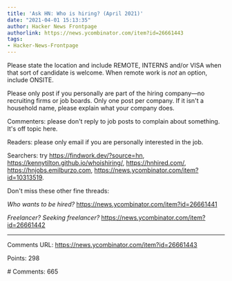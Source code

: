 ```yaml
---
title: 'Ask HN: Who is hiring? (April 2021)'
date: "2021-04-01 15:13:35"
author: Hacker News Frontpage
authorlink: https://news.ycombinator.com/item?id=26661443
tags:
- Hacker-News-Frontpage
---
```


<p>Please state the location and include REMOTE, INTERNS and/or VISA
when that sort of candidate is welcome. When remote work is <i>not</i> an option,
include ONSITE.<p>Please only post if you personally are part of the hiring company—no
recruiting firms or job boards. Only one post per company. If it isn't a household name,
please explain what your company does.<p>Commenters: please don't reply to job posts to complain about
something. It's off topic here.<p>Readers: please only email if you are personally interested in the job.<p>Searchers: try <a href="https://findwork.dev/?source=hn" rel="nofollow">https://findwork.dev/?source=hn</a>, <a href="https://kennytilton.github.io/whoishiring/" rel="nofollow">https://kennytilton.github.io/whoishiring/</a>,
<a href="https://hnhired.com/" rel="nofollow">https://hnhired.com/</a>, <a href="https://hnjobs.emilburzo.com" rel="nofollow">https://hnjobs.emilburzo.com</a>, <a href="https://news.ycombinator.com/item?id=10313519" rel="nofollow">https://news.ycombinator.com/item?id=10313519</a>.<p>Don't miss these other fine threads:<p><i>Who wants to be hired?</i> <a href="https://news.ycombinator.com/item?id=26661441" rel="nofollow">https://news.ycombinator.com/item?id=26661441</a><p><i>Freelancer? Seeking freelancer?</i> <a href="https://news.ycombinator.com/item?id=26661442" rel="nofollow">https://news.ycombinator.com/item?id=26661442</a></p>
<hr>
<p>Comments URL: <a href="https://news.ycombinator.com/item?id=26661443">https://news.ycombinator.com/item?id=26661443</a></p>
<p>Points: 298</p>
<p># Comments: 665</p>
